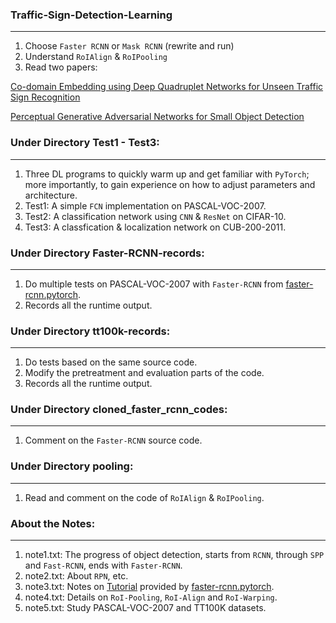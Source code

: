 ### Traffic-Sign-Detection-Learning
---
1. Choose `Faster RCNN` or `Mask RCNN` (rewrite and run)
2. Understand `RoIAlign` & `RoIPooling`
3. Read two papers:

[Co-domain Embedding using Deep Quadruplet Networks for Unseen Traffic Sign Recognition](https://arxiv.org/pdf/1712.01907.pdf)

[Perceptual Generative Adversarial Networks for Small Object Detection](http://openaccess.thecvf.com/content_cvpr_2017/papers/Li_Perceptual_Generative_Adversarial_CVPR_2017_paper.pdf)

### Under Directory Test1 - Test3:
---
1. Three DL programs to quickly warm up and get familiar with `PyTorch`; more importantly, to gain experience on how to adjust parameters and architecture.
2. Test1: A simple `FCN` implementation on PASCAL-VOC-2007.
3. Test2: A classification network using `CNN` & `ResNet` on CIFAR-10.
4. Test3: A classfication & localization network on CUB-200-2011.

### Under Directory Faster-RCNN-records:
---
1. Do multiple tests on PASCAL-VOC-2007 with `Faster-RCNN` from [faster-rcnn.pytorch](https://github.com/jwyang/faster-rcnn.pytorch).
2. Records all the runtime output.

### Under Directory tt100k-records:
---
1. Do tests based on the same source code.
2. Modify the pretreatment and evaluation parts of the code.
3. Records all the runtime output.

### Under Directory cloned_faster_rcnn_codes:
---
1. Comment on the `Faster-RCNN` source code.

### Under Directory pooling:
---
1. Read and comment on the code of `RoIAlign` & `RoIPooling`.

### About the Notes:
---
1. note1.txt: The progress of object detection, starts from `RCNN`, through `SPP` and `Fast-RCNN`, ends with `Faster-RCNN`.
2. note2.txt: About `RPN`, etc.
3. note3.txt: Notes on [Tutorial](http://www.telesens.co/2018/03/11/object-detection-and-classification-using-r-cnns/) provided by [faster-rcnn.pytorch](https://github.com/jwyang/faster-rcnn.pytorch).
4. note4.txt: Details on `RoI-Pooling`, `RoI-Align` and `RoI-Warping`.
5. note5.txt: Study PASCAL-VOC-2007 and TT100K datasets.
